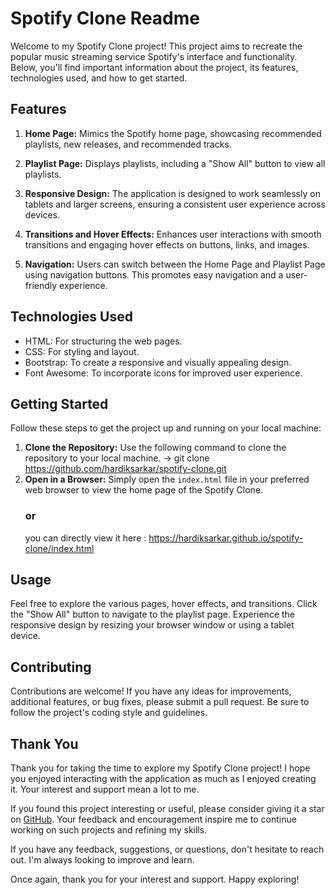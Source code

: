 # Spotify Clone Readme

Welcome to my Spotify Clone project! This project aims to recreate the popular music streaming service Spotify's interface and functionality. Below, you'll find important information about the project, its features, technologies used, and how to get started.

## Features

1. **Home Page:** Mimics the Spotify home page, showcasing recommended playlists, new releases, and recommended tracks.

2. **Playlist Page:** Displays playlists, including a "Show All" button to view all playlists.

3. **Responsive Design:** The application is designed to work seamlessly on tablets and larger screens, ensuring a consistent user experience across devices.

4. **Transitions and Hover Effects:** Enhances user interactions with smooth transitions and engaging hover effects on buttons, links, and images.

5. **Navigation:** Users can switch between the Home Page and Playlist Page using navigation buttons. This promotes easy navigation and a user-friendly experience.

## Technologies Used

- HTML: For structuring the web pages.
- CSS: For styling and layout.
- Bootstrap: To create a responsive and visually appealing design.
- Font Awesome: To incorporate icons for improved user experience.

## Getting Started

Follow these steps to get the project up and running on your local machine:

1. **Clone the Repository:** Use the following command to clone the repository to your local machine. -> git clone https://github.com/hardiksarkar/spotify-clone.git
2. **Open in a Browser:** Simply open the `index.html` file in your preferred web browser to view the home page of the Spotify Clone.
   ### or
   you can directly view it here : https://hardiksarkar.github.io/spotify-clone/index.html

## Usage

Feel free to explore the various pages, hover effects, and transitions. Click the "Show All" button to navigate to the playlist page. Experience the responsive design by resizing your browser window or using a tablet device.

## Contributing

Contributions are welcome! If you have any ideas for improvements, additional features, or bug fixes, please submit a pull request. Be sure to follow the project's coding style and guidelines.

## Thank You

Thank you for taking the time to explore my Spotify Clone project! I hope you enjoyed interacting with the application as much as I enjoyed creating it. Your interest and support mean a lot to me.

If you found this project interesting or useful, please consider giving it a star on [GitHub]( https://github.com/hardiksarkar/spotify-clone). Your feedback and encouragement inspire me to continue working on such projects and refining my skills.

If you have any feedback, suggestions, or questions, don't hesitate to reach out. I'm always looking to improve and learn.

Once again, thank you for your interest and support. Happy exploring!



